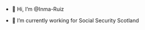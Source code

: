 - 👋 Hi, I’m @Inma-Ruiz

- 🌱 I’m currently working for Social Security Scotland


<!---
Inma-Ruiz/Inma-Ruiz is a ✨ special ✨ repository because its `README.md` (this file) appears on your GitHub profile.
You can click the Preview link to take a look at your changes.
--->
